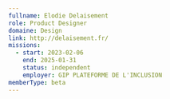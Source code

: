 ```yaml
---
fullname: Elodie Delaisement
role: Product Designer
domaine: Design
link: http://delaisement.fr/
missions:
  - start: 2023-02-06
    end: 2025-01-31
    status: independent
    employer: GIP PLATEFORME DE L'INCLUSION
memberType: beta
---
```

